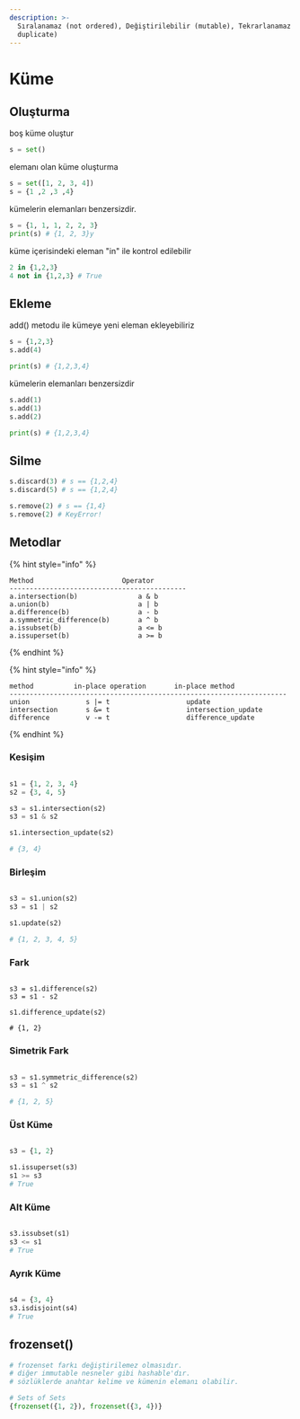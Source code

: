 ```yaml
---
description: >-
  Sıralanamaz (not ordered), Değiştirilebilir (mutable), Tekrarlanamaz (not
  duplicate)
---
```


# Küme

## Oluşturma

boş küme oluştur

```python
s = set()
```

elemanı olan küme oluşturma

```python
s = set([1, 2, 3, 4])
s = {1 ,2 ,3 ,4}
```

kümelerin elemanları benzersizdir.

```python
s = {1, 1, 1, 2, 2, 3}
print(s) # {1, 2, 3}y
```

küme içerisindeki eleman "in" ile kontrol edilebilir

```python
2 in {1,2,3}
4 not in {1,2,3} # True
```

## Ekleme

add() metodu ile kümeye yeni eleman ekleyebiliriz

```python
s = {1,2,3}
s.add(4) 

print(s) # {1,2,3,4}
```

kümelerin elemanları benzersizdir

```python
s.add(1)
s.add(1)
s.add(2)

print(s) # {1,2,3,4}
```

## Silme

```python
s.discard(3) # s == {1,2,4}
s.discard(5) # s == {1,2,4}

s.remove(2) # s == {1,4}
s.remove(2) # KeyError!
```

## Metodlar

{% hint style="info" %}
```
Method                      Operator
--------------------------------------------
a.intersection(b)               a & b
a.union(b)                      a | b
a.difference(b)                 a - b
a.symmetric_difference(b)       a ^ b
a.issubset(b)                   a <= b
a.issuperset(b)                 a >= b
```
{% endhint %}

{% hint style="info" %}
```
method          in-place operation       in-place method
---------------------------------------------------------------------
union              s |= t                   update
intersection       s &= t                   intersection_update
difference         v -= t                   difference_update
```
{% endhint %}

### Kesişim

<figure><img src="../../../.gitbook/assets/image (3) (1).png" alt=""><figcaption></figcaption></figure>

```python
s1 = {1, 2, 3, 4}
s2 = {3, 4, 5}

s3 = s1.intersection(s2) 
s3 = s1 & s2 

s1.intersection_update(s2)

# {3, 4}
```

### Birleşim

<figure><img src="../../../.gitbook/assets/image (2).png" alt=""><figcaption></figcaption></figure>

```python
s3 = s1.union(s2) 
s3 = s1 | s2 

s1.update(s2)

# {1, 2, 3, 4, 5}
```

### Fark

<figure><img src="../../../.gitbook/assets/image.png" alt=""><figcaption></figcaption></figure>

```
s3 = s1.difference(s2) 
s3 = s1 - s2 

s1.difference_update(s2)

# {1, 2}
```

### Simetrik Fark

<figure><img src="../../../.gitbook/assets/image (1) (2).png" alt=""><figcaption></figcaption></figure>

```python
s3 = s1.symmetric_difference(s2) 
s3 = s1 ^ s2 

# {1, 2, 5}
```

### Üst Küme

<figure><img src="../../../.gitbook/assets/image (6).png" alt=""><figcaption></figcaption></figure>

```python
s3 = {1, 2}

s1.issuperset(s3)
s1 >= s3
# True
```

### Alt Küme

<figure><img src="../../../.gitbook/assets/image (7).png" alt=""><figcaption></figcaption></figure>

```python
s3.issubset(s1) 
s3 <= s1
# True
```

### Ayrık Küme

<figure><img src="../../../.gitbook/assets/image (4).png" alt=""><figcaption></figcaption></figure>

```python
s4 = {3, 4}
s3.isdisjoint(s4) 
# True
```

## frozenset()

```python
# frozenset farkı değiştirilemez olmasıdır. 
# diğer immutable nesneler gibi hashable'dır. 
# sözlüklerde anahtar kelime ve kümenin elemanı olabilir.

# Sets of Sets
{frozenset({1, 2}), frozenset({3, 4})}
```
